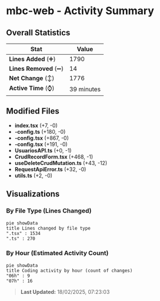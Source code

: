 # mbc-web - Activity Summary 

## Overall Statistics

| Stat                   | Value                                                             |
| ---------------------- | ----------------------------------------------------------------- |
| **Lines Added** (➕)   | 1790                                          |
| **Lines Removed** (➖) | 14                                        |
| **Net Change** (↕)    | 1776                |
| **Active Time** (⌚)   | 39 minutes |


## Modified Files
- **index.tsx** (+7, -0)
- **-config.ts** (+180, -0)
- **-config.tsx** (+867, -0)
- **-config.tsx** (+191, -0)
- **UsuariosAPI.ts** (+0, -1)
- **CrudRecordForm.tsx** (+468, -1)
- **useDeleteCrudMutation.ts** (+43, -12)
- **RequestApiError.ts** (+32, -0)
- **utils.ts** (+2, -0)

## Visualizations

### By File Type (Lines Changed)

```mermaid
pie showData
title Lines changed by file type
".tsx" : 1534
".ts" : 270
```

### By Hour (Estimated Activity Count)

```mermaid
pie showData
title Coding activity by hour (count of changes)
"06h" : 9
"07h" : 16
```


> **Last Updated:** 18/02/2025, 07:23:03